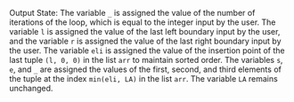 Output State: The variable `_` is assigned the value of the number of iterations of the loop, which is equal to the integer input by the user. The variable `l` is assigned the value of the last left boundary input by the user, and the variable `r` is assigned the value of the last right boundary input by the user. The variable `eli` is assigned the value of the insertion point of the last tuple `(l, 0, 0)` in the list `arr` to maintain sorted order. The variables `s`, `e`, and `_` are assigned the values of the first, second, and third elements of the tuple at the index `min(eli, LA)` in the list `arr`. The variable `LA` remains unchanged.